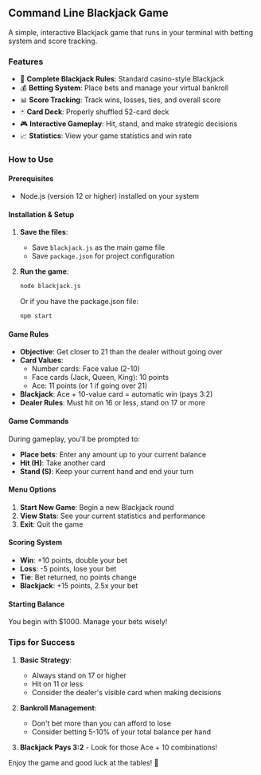 ## Command Line Blackjack Game

A simple, interactive Blackjack game that runs in your terminal with betting system and score tracking.

### Features

- 🎯 **Complete Blackjack Rules**: Standard casino-style Blackjack
- 💰 **Betting System**: Place bets and manage your virtual bankroll
- 📊 **Score Tracking**: Track wins, losses, ties, and overall score
- 🃏 **Card Deck**: Properly shuffled 52-card deck
- 🎮 **Interactive Gameplay**: Hit, stand, and make strategic decisions
- 📈 **Statistics**: View your game statistics and win rate

### How to Use

#### Prerequisites
- Node.js (version 12 or higher) installed on your system

#### Installation & Setup

1. **Save the files**:
   - Save `blackjack.js` as the main game file
   - Save `package.json` for project configuration

2. **Run the game**:
   ```bash
   node blackjack.js
   ```
   
   Or if you have the package.json file:
   ```bash
   npm start
   ```

#### Game Rules

- **Objective**: Get closer to 21 than the dealer without going over
- **Card Values**: 
  - Number cards: Face value (2-10)
  - Face cards (Jack, Queen, King): 10 points
  - Ace: 11 points (or 1 if going over 21)
- **Blackjack**: Ace + 10-value card = automatic win (pays 3:2)
- **Dealer Rules**: Must hit on 16 or less, stand on 17 or more

#### Game Commands

During gameplay, you'll be prompted to:
- **Place bets**: Enter any amount up to your current balance
- **Hit (H)**: Take another card
- **Stand (S)**: Keep your current hand and end your turn

#### Menu Options

1. **Start New Game**: Begin a new Blackjack round
2. **View Stats**: See your current statistics and performance
3. **Exit**: Quit the game

#### Scoring System

- **Win**: +10 points, double your bet
- **Loss**: -5 points, lose your bet
- **Tie**: Bet returned, no points change
- **Blackjack**: +15 points, 2.5x your bet

#### Starting Balance
You begin with $1000. Manage your bets wisely!

### Tips for Success

1. **Basic Strategy**: 
   - Always stand on 17 or higher
   - Hit on 11 or less
   - Consider the dealer's visible card when making decisions

2. **Bankroll Management**:
   - Don't bet more than you can afford to lose
   - Consider betting 5-10% of your total balance per hand

3. **Blackjack Pays 3:2** - Look for those Ace + 10 combinations!

Enjoy the game and good luck at the tables! 🎰